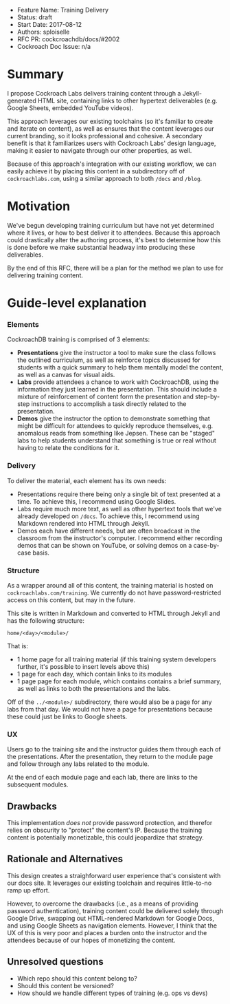- Feature Name: Training Delivery
- Status: draft
- Start Date: 2017-08-12
- Authors: sploiselle
- RFC PR: cockcroachdb/docs/#2002
- Cockroach Doc Issue: n/a

# Summary

I propose Cockroach Labs delivers training content through a Jekyll-generated HTML site, containing links to other hypertext deliverables (e.g. Google Sheets, embedded YouTube videos).

This approach leverages our existing toolchains (so it's familiar to create and iterate on content), as well as ensures that the content leverages our current branding, so it looks professional and cohesive. A secondary benefit is that it familiarizes users with Cockroach Labs' design language, making it easier to navigate through our other properties, as well.

Because of this approach's integration with our existing workflow, we can easily achieve it by placing this content in a subdirectory off of `cockroachlabs.com`, using a similar approach to both `/docs` and `/blog`.

# Motivation

We've begun developing training curriculum but have not yet determined where it lives, or how to best deliver it to attendees. Because this approach could drastically alter the authoring process, it's best to determine how this is done before we make substantial headway into producing these deliverables.

By the end of this RFC, there will be a plan for the method we plan to use for delivering training content.

# Guide-level explanation

### Elements

CockroachDB training is comprised of 3 elements:

- **Presentations** give the instructor a tool to make sure the class follows the outlined curriculum, as well as reinforce topics discussed for students with a quick summary to help them mentally model the content, as well as a canvas for visual aids.
- **Labs** provide attendees a chance to work with CockroachDB, using the information they just learned in the presentation. This should include a mixture of reinforcement of content form the presentation and step-by-step instructions to accomplish a task directly related to the presentation.
- **Demos** give the instructor the option to demonstrate something that might be difficult for attendees to quickly reproduce themselves, e.g. anomalous reads from something like Jepsen. These can be "staged" labs to help students understand that something is true or real without having to relate the conditions for it.

### Delivery

To deliver the material, each element has its own needs:

- Presentations require there being only a single bit of text presented at a time. To achieve this, I recommend using Google Slides.
- Labs require much more text, as well as other hypertext tools that we've already developed on `/docs`. To achieve this, I recommend using Markdown rendered into HTML through Jekyll.
- Demos each have different needs, but are often broadcast in the classroom from the instructor's computer. I recommend either recording demos that can be shown on YouTube, or solving demos on a case-by-case basis.

### Structure

As a wrapper around all of this content, the training material is hosted on `cockroachlabs.com/training`. We currently do not have password-restricted access on this content, but may in the future.

This site is written in Markdown and converted to HTML through Jekyll and has the following structure:

`home/<day>/<module>/`

That is:
- 1 home page for all training material (if this training system developers further, it's possible to insert levels above this)
- 1 page for each day, which contain links to its modules
- 1 page page for each module, which contains contains a brief summary, as well as links to both the presentations and the labs.

Off of the `../<module>/` subdirectory, there would also be a page for any labs from that day. We would not have a page for presentations because these could just be links to Google sheets.

### UX

Users go to the training site and the instructor guides them through each of the presentations. After the presentation, they return to the module page and follow through any labs related to the module.

At the end of each module page and each lab, there are links to the subsequent modules.

## Drawbacks

This implementation _does not_ provide password protection, and therefor relies on obscurity to "protect" the content's IP. Because the training content is potentially monetizable, this could jeopardize that strategy.

## Rationale and Alternatives

This design creates a straighforward user experience that's consistent with our docs site. It leverages our existing toolchain and requires little-to-no ramp up effort.

However, to overcome the drawbacks (i.e., as a means of providing password authentication), training content could be delivered solely through Google Drive, swapping out HTML-rendered Markdown for Google Docs, and using Google Sheets as navigation elements. However, I think that the UX of this is very poor and places a burden onto the instructor and the attendees because of our hopes of monetizing the content.

## Unresolved questions

- Which repo should this content belong to?
- Should this content be versioned?
- How should we handle different types of training (e.g. ops vs devs)
